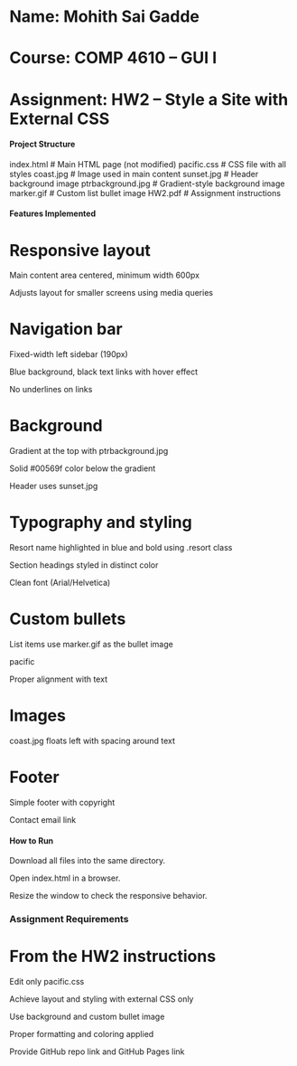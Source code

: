 # Name: Mohith Sai Gadde

# Course: COMP 4610 – GUI I

# Assignment: HW2 – Style a Site with External CSS

#### Project Structure
index.html        # Main HTML page (not modified)
pacific.css       # CSS file with all styles
coast.jpg         # Image used in main content
sunset.jpg        # Header background image
ptrbackground.jpg # Gradient-style background image
marker.gif        # Custom list bullet image
HW2.pdf           # Assignment instructions

#### Features Implemented

# Responsive layout

Main content area centered, minimum width 600px

Adjusts layout for smaller screens using media queries

# Navigation bar

Fixed-width left sidebar (190px)

Blue background, black text links with hover effect

No underlines on links

# Background

Gradient at the top with ptrbackground.jpg

Solid #00569f color below the gradient

Header uses sunset.jpg

# Typography and styling

Resort name highlighted in blue and bold using .resort class

Section headings styled in distinct color

Clean font (Arial/Helvetica)

# Custom bullets

List items use marker.gif as the bullet image

pacific

Proper alignment with text

# Images

coast.jpg floats left with spacing around text

# Footer

Simple footer with copyright

Contact email link

#### How to Run

Download all files into the same directory.

Open index.html in a browser.

Resize the window to check the responsive behavior.

### Assignment Requirements

# From the HW2 instructions
Edit only pacific.css

Achieve layout and styling with external CSS only

Use background and custom bullet image

Proper formatting and coloring applied

Provide GitHub repo link and GitHub Pages link



